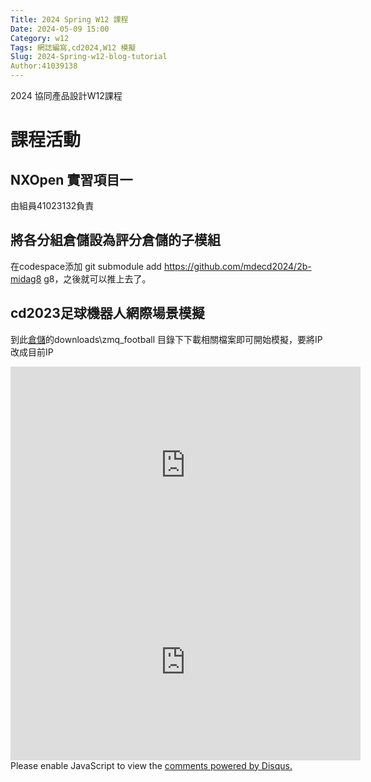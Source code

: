 ```yaml
---
Title: 2024 Spring W12 課程
Date: 2024-05-09 15:00
Category: w12
Tags: 網誌編寫,cd2024,W12 模擬
Slug: 2024-Spring-w12-blog-tutorial
Author:41039138
---
```


2024 協同產品設計W12課程

<!-- PELICAN_END_SUMMARY -->

# 課程活動

## NXOpen 實習項目一

由組員41023132負責


## 將各分組倉儲設為評分倉儲的子模組

在codespace添加 git submodule add https://github.com/mdecd2024/2b-midag8 g8，之後就可以推上去了。

## cd2023足球機器人網際場景模擬

到此[倉儲](https://github.com/mdecd2023/2a3-pj3ag4)的downloads\zmq_football 目錄下下載相關檔案即可開始模擬，要將IP改成目前IP



<iframe width="560" height="315" src="https://www.youtube.com/embed/jN2-4E6mAZA?si=yrO0ir8u-YrTzs3j" title="YouTube video player" frameborder="0" allow="accelerometer; autoplay; clipboard-write; encrypted-media; gyroscope; picture-in-picture; web-share" referrerpolicy="strict-origin-when-cross-origin" allowfullscreen></iframe>


<iframe width="560" height="315" src="https://www.youtube.com/embed/u7Wzc-2tV84?si=EC1JUoo7W8eAp5K5" title="YouTube video player" frameborder="0" allow="accelerometer; autoplay; clipboard-write; encrypted-media; gyroscope; picture-in-picture; web-share" referrerpolicy="strict-origin-when-cross-origin" allowfullscreen></iframe>


<div id="disqus_thread"></div>
<script>
    /**  
    *  RECOMMENDED CONFIGURATION VARIABLES: EDIT AND UNCOMMENT THE SECTION BELOW TO INSERT DYNAMIC VALUES FROM YOUR PLATFORM OR CMS.
    *  LEARN WHY DEFINING THESE VARIABLES IS IMPORTANT: https://disqus.com/admin/universalcode/#configuration-variables    */
    /*
    var disqus_config = function () {
    this.page.url = PAGE_URL;  // Replace PAGE_URL with your page's canonical URL variable
    this.page.identifier = PAGE_IDENTIFIER; // Replace PAGE_IDENTIFIER with your page's unique identifier variable
    };
    */
    (function() { // DON'T EDIT BELOW THIS LINE
    var d = document, s = d.createElement('script');
    s.src = 'https://https-github-com-gujiafeng-github-io-cd2024.disqus.com/embed.js';
    s.setAttribute('data-timestamp', +new Date());
    (d.head || d.body).appendChild(s);
    })();
</script>
<noscript>Please enable JavaScript to view the <a href="https://disqus.com/?ref_noscript">comments powered by Disqus.</a></noscript>